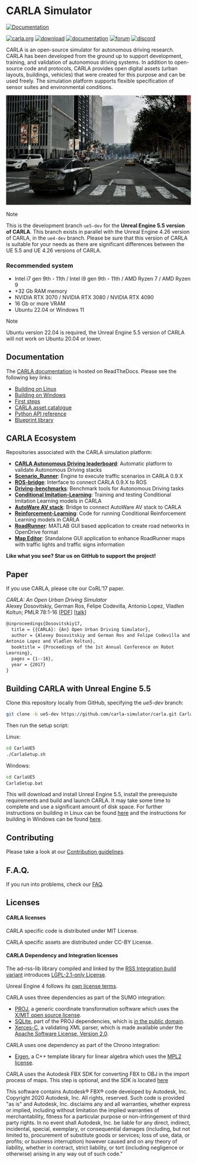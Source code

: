 CARLA Simulator
===============

[![Documentation](https://readthedocs.org/projects/carla/badge/?version=latest)](https://carla-ue5.readthedocs.io)

[![carla.org](Docs/img/btn/web.png)](http://carla.org)
[![download](Docs/img/btn/download.png)](https://github.com/carla-simulator/carla/blob/master/Docs/download.md)
[![documentation](Docs/img/btn/docs.png)](https://carla-ue5.readthedocs.io)
[![forum](Docs/img/btn/forum.png)](https://github.com/carla-simulator/carla/discussions)
[![discord](Docs/img/btn/chat.png)](https://discord.gg/8kqACuC)

CARLA is an open-source simulator for autonomous driving research. CARLA has been developed from the ground up to support development, training, and
validation of autonomous driving systems. In addition to open-source code and protocols, CARLA provides open digital assets (urban layouts, buildings,
vehicles) that were created for this purpose and can be used freely. The simulation platform supports flexible specification of sensor suites and
environmental conditions.

[![CARLA Video](Docs/img/carla_ue5_readme_img.webp)](https://www.youtube.com/watch?v=q4V9GYjA1pE)

>[!NOTE]
> This is the development branch `ue5-dev` for the **Unreal Engine 5.5 version of CARLA**. This branch exists in parallel with the Unreal Engine 4.26 version of CARLA, in the `ue4-dev` branch. Please be sure that this version of CARLA is suitable for your needs as there are significant differences between the UE 5.5 and UE 4.26 versions of CARLA. 

### Recommended system

* Intel i7 gen 9th - 11th / Intel i9 gen 9th - 11th / AMD Ryzen 7 / AMD Ryzen 9
* +32 Gb RAM memory 
* NVIDIA RTX 3070 / NVIDIA RTX 3080 / NVIDIA RTX 4090
* 16 Gb or more VRAM
* Ubuntu 22.04 or Windows 11

 >[!NOTE]
> Ubuntu version 22.04 is required, the Unreal Engine 5.5 version of CARLA will not work on Ubuntu 20.04 or lower. 

## Documentation

The [CARLA documentation](https://carla-ue5.readthedocs.io/en/latest/) is hosted on ReadTheDocs. Please see the following key links:

- [Building on Linux](https://carla-ue5.readthedocs.io/en/latest/build_linux_ue5/)
- [Building on Windows](https://carla-ue5.readthedocs.io/en/latest/build_windows_ue5/)
- [First steps](https://carla-ue5.readthedocs.io/en/latest/tuto_first_steps/)
- [CARLA asset catalogue](https://carla-ue5.readthedocs.io/en/latest/catalogue/)
- [Python API reference](https://carla-ue5.readthedocs.io/en/latest/python_api/)
- [Blueprint library](https://carla-ue5.readthedocs.io/en/latest/bp_library/)

## CARLA Ecosystem
Repositories associated with the CARLA simulation platform:

* [**CARLA Autonomous Driving leaderboard**](https://leaderboard.carla.org/): Automatic platform to validate Autonomous Driving stacks
* [**Scenario_Runner**](https://github.com/carla-simulator/scenario_runner): Engine to execute traffic scenarios in CARLA 0.9.X
* [**ROS-bridge**](https://github.com/carla-simulator/ros-bridge): Interface to connect CARLA 0.9.X to ROS
* [**Driving-benchmarks**](https://github.com/carla-simulator/driving-benchmarks): Benchmark tools for Autonomous Driving tasks
* [**Conditional Imitation-Learning**](https://github.com/felipecode/coiltraine): Training and testing Conditional Imitation Learning models in CARLA
* [**AutoWare AV stack**](https://github.com/carla-simulator/carla-autoware): Bridge to connect AutoWare AV stack to CARLA
* [**Reinforcement-Learning**](https://github.com/carla-simulator/reinforcement-learning): Code for running Conditional Reinforcement Learning models in CARLA
* [**RoadRunner**](https://www.mathworks.com/products/roadrunner.html): MATLAB GUI based application to create road networks in OpenDrive format 
* [**Map Editor**](https://github.com/carla-simulator/carla-map-editor): Standalone GUI application to enhance RoadRunner maps with traffic lights and traffic signs information


**Like what you see? Star us on GitHub to support the project!**

Paper
-----

If you use CARLA, please cite our CoRL’17 paper.

_CARLA: An Open Urban Driving Simulator_<br>Alexey Dosovitskiy, German Ros,
Felipe Codevilla, Antonio Lopez, Vladlen Koltun; PMLR 78:1-16
[[PDF](http://proceedings.mlr.press/v78/dosovitskiy17a/dosovitskiy17a.pdf)]
[[talk](https://www.youtube.com/watch?v=xfyK03MEZ9Q&feature=youtu.be&t=2h44m30s)]


```
@inproceedings{Dosovitskiy17,
  title = {{CARLA}: {An} Open Urban Driving Simulator},
  author = {Alexey Dosovitskiy and German Ros and Felipe Codevilla and Antonio Lopez and Vladlen Koltun},
  booktitle = {Proceedings of the 1st Annual Conference on Robot Learning},
  pages = {1--16},
  year = {2017}
}
```

Building CARLA with Unreal Engine 5.5
--------------

Clone this repository locally from GitHub, specifying the *ue5-dev* branch:

```sh
git clone -b ue5-dev https://github.com/carla-simulator/carla.git CarlaUE5
```

Then run the setup script:

Linux:

```sh
cd CarlaUE5
./CarlaSetup.sh
```

Windows:

```sh
cd CarlaUE5
CarlaSetup.bat
```

This will download and install Unreal Engine 5.5, install the prerequisite requirements and build and launch CARLA. It may take some time to complete and use a significant amount of disk space. For further instructions on building in Linux can be found [here][buildlinuxlink] and the instructions for building in Windows can be found [here][buildwindowslink].

[buildlinuxlink]: https://carla-ue5.readthedocs.io/en/latest/build_linux_ue5/
[buildwindowslink]: https://carla-ue5.readthedocs.io/en/latest/build_windows_ue5/

Contributing
------------

Please take a look at our [Contribution guidelines][contriblink].

[contriblink]: https://carla-ue5.readthedocs.io/en/latest/cont_contribution_guidelines/

F.A.Q.
------

If you run into problems, check our
[FAQ](https://carla-ue5.readthedocs.io/en/latest/build_faq/).

Licenses
-------

#### CARLA licenses

CARLA specific code is distributed under MIT License.

CARLA specific assets are distributed under CC-BY License.

#### CARLA Dependency and Integration licenses

The ad-rss-lib library compiled and linked by the [RSS Integration build variant](Docs/adv_rss.md) introduces [LGPL-2.1-only License](https://opensource.org/licenses/LGPL-2.1).

Unreal Engine 4 follows its [own license terms](https://www.unrealengine.com/en-US/faq).

CARLA uses three dependencies as part of the SUMO integration:
- [PROJ](https://proj.org/), a generic coordinate transformation software which uses the [X/MIT open source license](https://proj.org/about.html#license).
- [SQLite](https://www.sqlite.org), part of the PROJ dependencies, which is [in the public domain](https://www.sqlite.org/purchase/license).
- [Xerces-C](https://xerces.apache.org/xerces-c/), a validating XML parser, which is made available under the [Apache Software License, Version 2.0](http://www.apache.org/licenses/LICENSE-2.0.html).

CARLA uses one dependency as part of the Chrono integration:
- [Eigen](https://eigen.tuxfamily.org/index.php?title=Main_Page), a C++ template library for linear algebra which uses the [MPL2 license](https://www.mozilla.org/en-US/MPL/2.0/).

CARLA uses the Autodesk FBX SDK for converting FBX to OBJ in the import process of maps. This step is optional, and the SDK is located [here](https://www.autodesk.com/developer-network/platform-technologies/fbx-sdk-2020-0)

This software contains Autodesk® FBX® code developed by Autodesk, Inc. Copyright 2020 Autodesk, Inc. All rights, reserved. Such code is provided "as is" and Autodesk, Inc. disclaims any and all warranties, whether express or implied, including without limitation the implied warranties of merchantability, fitness for a particular purpose or non-infringement of third party rights. In no event shall Autodesk, Inc. be liable for any direct, indirect, incidental, special, exemplary, or consequential damages (including, but not limited to, procurement of substitute goods or services; loss of use, data, or profits; or business interruption) however caused and on any theory of liability, whether in contract, strict liability, or tort (including negligence or otherwise) arising in any way out of such code."
